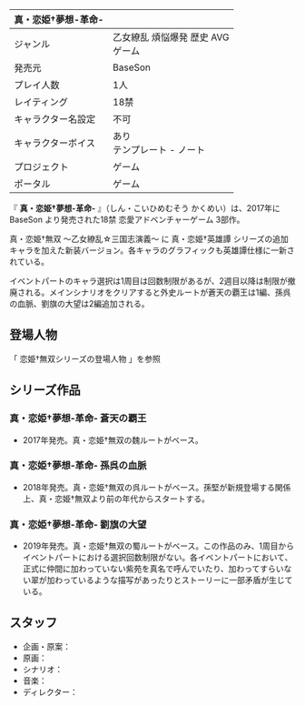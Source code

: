 |  真・恋姫†夢想-革命-  ||
|---|---|
|ジャンル  |  乙女繚乱 煩悩爆発  歴史  AVG   <br>ゲーム  |
|発売元  |  BaseSon   |
|プレイ人数  |  1人   |
|レイティング  |  18禁   |
|キャラクター名設定  |  不可   |
|キャラクターボイス  |  あり   <br>テンプレート  \-  ノート  |
|プロジェクト  |  ゲーム   |
|ポータル  |  ゲーム   |
  
『 **真・恋姫†夢想-革命-** 』（しん・こいひめむそう かくめい）は、2017年に  BaseSon  より発売された18禁
恋愛アドベンチャーゲーム  3部作。

真・恋姫†無双 〜乙女繚乱☆三国志演義〜  に  真・恋姫†英雄譚
シリーズの追加キャラを加えた新装バージョン。各キャラのグラフィックも英雄譚仕様に一新されている。

イベントパートのキャラ選択は1周目は回数制限があるが、2週目以降は制限が撤廃される。メインシナリオをクリアすると外史ルートが蒼天の覇王は1編、孫呉の血脈、劉旗の大望は2編追加される。

##  登場人物  

「  恋姫†無双シリーズの登場人物  」を参照

##  シリーズ作品  

###  真・恋姫†夢想-革命- 蒼天の覇王  

  * 2017年発売。真・恋姫†無双の魏ルートがベース。 

###  真・恋姫†夢想-革命- 孫呉の血脈  

  * 2018年発売。真・恋姫†無双の呉ルートがベース。孫堅が新規登場する関係上、真・恋姫†無双より前の年代からスタートする。 

###  真・恋姫†夢想-革命- 劉旗の大望  

  * 2019年発売。真・恋姫†無双の蜀ルートがベース。この作品のみ、1周目からイベントパートにおける選択回数制限がない。各イベントパートにおいて、正式に仲間に加わっていない紫苑を真名で呼んでいたり、加わってすらいない翠が加わっているような描写があったりとストーリーに一部矛盾が生じている。 

##  スタッフ  

  * 企画・原案： 
  * 原画： 
  * シナリオ： 
  * 音楽： 
  * ディレクター： 

